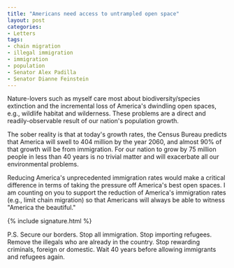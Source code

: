 ```yaml
---
title: "Americans need access to untrampled open space"
layout: post
categories:
- Letters
tags:
- chain migration
- illegal immigration
- immigration
- population
- Senator Alex Padilla
- Senator Dianne Feinstein
---
```


Nature-lovers such as myself care most about biodiversity/species extinction and the incremental loss of America's dwindling open spaces, e.g., wildlife habitat and wilderness. These problems are a direct and readily-observable result of our nation's population growth.

The sober reality is that at today's growth rates, the Census Bureau predicts that America will swell to 404 million by the year 2060, and almost 90% of that growth will be from immigration. For our nation to grow by 75 million people in less than 40 years is no trivial matter and will exacerbate all our environmental problems.

Reducing America's unprecedented immigration rates would make a critical difference in terms of taking the pressure off America's best open spaces. I am counting on you to support the reduction of America's immigration rates (e.g., limit chain migration) so that Americans will always be able to witness "America the beautiful."

{% include signature.html %}

P.S. Secure our borders. Stop all immigration. Stop importing refugees. Remove the illegals who are already in the country. Stop rewarding criminals, foreign or domestic. Wait 40 years before allowing immigrants and refugees again.
